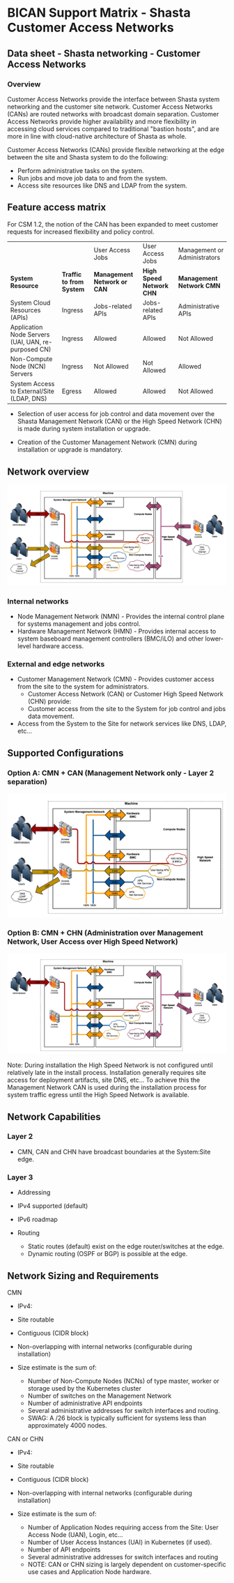 # BICAN Support Matrix - Shasta Customer Access Networks

## Data sheet - Shasta networking - Customer Access Networks

### Overview

Customer Access Networks provide the interface between Shasta system networking and the customer site network.  Customer Access Networks (CANs) are routed networks with broadcast domain separation.  Customer Access
Networks provide higher availability and more flexibility in accessing cloud services compared to traditional "bastion hosts", and are more in line with cloud-native architecture of Shasta as whole.

Customer Access Networks (CANs) provide flexible networking at the edge between the site and Shasta system to do the following:

* Perform administrative tasks on the system.
* Run jobs and move job data to and from the system.
* Access site resources like DNS and LDAP from the system.

## Feature access matrix

For CSM 1.2, the notion of the CAN has been expanded to meet customer requests for increased flexibility and policy control.

|     |                            |                              |                        |                              |
| --- |----------------------------|------------------------------|------------------------|------------------------------|
|     |                            | User Access Jobs         | User Access Jobs      | Management or Administrators |
| **System Resource** | **Traffic to from System** | **Management Network or CAN** | **High Speed Network CHN** | **Management Network CMN**   |
| System Cloud Resources (APIs) | Ingress                    | Jobs-related APIs            | Jobs-related APIs      | Administrative APIs          |
| Application Node Servers (UAI, UAN, re-purposed CN) | Ingress                    | Allowed                      | Allowed                | Not Allowed                  |
| Non-Compute Node (NCN) Servers | Ingress                    | Not Allowed                  | Not Allowed            | Allowed                      |
| System Access to External/Site (LDAP, DNS) | Egress                     | Allowed                      | Allowed                | Not Allowed                  |

* Selection of user access for job control and data movement over the Shasta Management Network (CAN) or the High Speed Network (CHN) is made during system installation or upgrade.

* Creation of the Customer Management Network (CMN) during installation or upgrade is mandatory.

## Network overview

![tds can overview](img/tds_can_overview.png)

### Internal networks

* Node Management Network (NMN) \- Provides the internal control plane for systems management and jobs control.
* Hardware Management Network (HMN) \- Provides internal access to system baseboard management controllers (BMC/iLO) and other lower-level hardware access.

### External and edge networks

* Customer Management Network (CMN) \- Provides customer access from the site to the system for administrators.
  * Customer Access Network (CAN) or Customer High Speed Network (CHN) provide:
  * Customer access from the site to the System for job control and jobs data movement.
* Access from the System to the Site for network services like DNS, LDAP, etc...

## Supported Configurations

### Option A: CMN + CAN (Management Network only - Layer 2 separation)

![cmn plus can](img/cmn_plus_can.png)

### Option B: CMN + CHN (Administration over Management Network, User Access over High Speed Network)

![cmn plus chn](img/cmn_plus_chn.png)

Note: During installation the High Speed Network is not configured until relatively late in the install process.
Installation generally requires site access for deployment artifacts, site DNS, etc...
To achieve this the Management Network CAN is used during the installation process for system traffic egress until the High Speed Network is available.

## Network Capabilities

### Layer 2

* CMN, CAN and CHN have broadcast boundaries at the System:Site edge.

### Layer 3

* Addressing

* IPv4 supported (default)
* IPv6 roadmap

* Routing
  * Static routes (default) exist on the edge router/switches at the edge.
  * Dynamic routing (OSPF or BGP) is possible at the edge.

## Network Sizing and Requirements

CMN

* IPv4:

* Site routable
* Contiguous (CIDR block)
* Non-overlapping with internal networks (configurable during installation)
* Size estimate is the sum of:
  * Number of Non-Compute Nodes (NCNs) of type master, worker or storage used by the Kubernetes cluster
  * Number of switches on the Management Network
  * Number of administrative API endpoints
  * Several administrative addresses for switch interfaces and routing.
  * SWAG:  A /26 block is typically sufficient for systems less than approximately 4000 nodes.

CAN or CHN

* IPv4:

* Site routable
* Contiguous (CIDR block)
* Non-overlapping with internal networks (configurable during installation)
* Size estimate is the sum of:
  * Number of Application Nodes requiring access from the Site:  User Access Node (UAN), Login, etc...
  * Number of User Access Instances (UAI) in Kubernetes (if used).
  * Number of API endpoints
  * Several administrative addresses for switch interfaces and routing
  * NOTE:  CAN or CHN sizing is largely dependent on customer-specific use cases and Application Node hardware.
